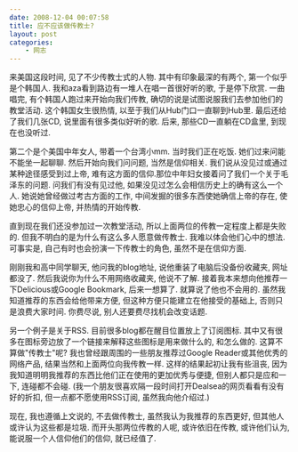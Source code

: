 ```yaml
---
date: 2008-12-04 00:07:58
title: 应不应该做传教士?
layout: post
categories:
    - 网志
---
```

<!--more-->

来美国这段时间, 见了不少传教士式的人物. 其中有印象最深的有两个, 第一个似乎是个韩国人. 我和aza看到路边有一堆人在唱一首很好听的歌, 于是停下欣赏. 一曲唱完, 有个韩国人跑过来开始向我们传教, 确切的说是试图说服我们去参加他们的教堂活动. 这个韩国女生很热情, 以至于我们从Hub门口一直聊到Hub里. 最后还给了我们几张CD, 说里面有很多类似好听的歌. 后来, 那些CD一直躺在CD盒里, 到现在也没听过.

第二个是个美国中年女人, 带着一个台湾小mm. 当时我们正在吃饭. 她们过来问能不能坐一起聊聊. 然后开始向我们问问题, 当然是信仰相关. 我们说从没见过或通过某种途径感受到过上帝, 难有这方面的信仰.那位中年妇女接着问了我们一个关于毛泽东的问题. 问我们有没有见过他, 如果没见过怎么会相信历史上的确有这么一个人. 她说她曾经做过考古方面的工作, 中间发掘的很多东西使她确信上帝的存在, 使她忠心的信仰上帝, 并热情的开始传教.

直到现在我们还没参加过一次教堂活动, 所以上面两位的传教一定程度上都是失败的. 但我不明白的是为什么有这么多人愿意做传教士. 我难以体会他们心中的想法. 可事实是, 自己有时也会扮演一下传教士的角色, 虽然不是在信仰方面.

刚刚我和高中同学聊天, 他问我的blog地址, 说他重装了电脑后没备份收藏夹, 网址都没了. 然后我说你为什么不用网络收藏夹, 他说不了解. 接着我本来想向他推荐一下Delicious或Google Bookmark, 后来一想算了. 就算说了他也不会用的. 虽然我知道推荐的东西会给他带来方便, 但这种方便只能建立在他接受的基础上, 否则只是浪费大家时间. 你费尽说, 别人还要费尽找机会改变话题.

另一个例子是关于RSS. 目前很多blog都在醒目位置放上了订阅图标. 其中又有很多在图标旁边放了一个链接来解释这些图标是用来做什么的, 和怎么做的. 这算不算做"传教士"呢? 我也曾经跟周围的一些朋友推荐过Google Reader或其他优秀的网络产品, 结果当然和上面两位向我传教一样. 这样的结果起初让我有些沮丧, 因为我知道明明我推荐的东西比他们正在使用的更加优秀与便捷, 但别人都只是应和一下, 连碰都不会碰. (我一个朋友很喜欢隔一段时间打开Dealsea的网页看看有没有好的折扣, 但一点都不愿使用RSS订阅, 虽然我向他介绍过.)

现在, 我也遵循上文说的, 不去做传教士, 虽然我认为我推荐的东西更好, 但其他人或许认为这些都是垃圾. 而开头那两位传教的人呢, 或许依旧在传教, 或许他们认为, 能说服一个人信仰他们的信仰, 就已经值了.
